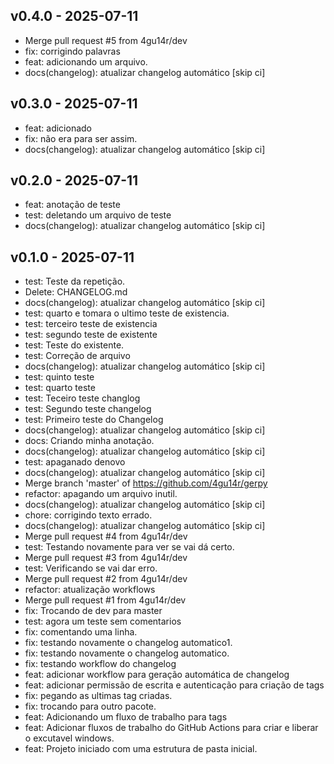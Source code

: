 ## v0.4.0 - 2025-07-11
- Merge pull request #5 from 4gu14r/dev
- fix: corrigindo palavras
- feat: adicionando um arquivo.
- docs(changelog): atualizar changelog automático [skip ci]
## v0.3.0 - 2025-07-11
- feat: adicionado
- fix: não era para ser assim.
- docs(changelog): atualizar changelog automático [skip ci]
## v0.2.0 - 2025-07-11
- feat: anotação de teste
- test: deletando um arquivo de teste
- docs(changelog): atualizar changelog automático [skip ci]
## v0.1.0 - 2025-07-11
- test: Teste da repetição.
- Delete:  CHANGELOG.md
- docs(changelog): atualizar changelog automático [skip ci]
- test: quarto e tomara o ultimo teste de existencia.
- test: terceiro teste de existencia
- test: segundo teste de existente
- test: Teste do existente.
- test: Correção de arquivo
- docs(changelog): atualizar changelog automático [skip ci]
- test: quinto teste
- test: quarto teste
- test: Teceiro teste changlog
- test: Segundo teste changelog
- test: Primeiro teste do Changelog
- docs(changelog): atualizar changelog automático [skip ci]
- docs: Criando minha anotação.
- docs(changelog): atualizar changelog automático [skip ci]
- test: apaganado denovo
- docs(changelog): atualizar changelog automático [skip ci]
- Merge branch 'master' of https://github.com/4gu14r/gerpy
- refactor: apagando um arquivo inutil.
- docs(changelog): atualizar changelog automático [skip ci]
- chore: corrigindo texto errado.
- docs(changelog): atualizar changelog automático [skip ci]
- Merge pull request #4 from 4gu14r/dev
- test: Testando novamente para ver se vai dá certo.
- Merge pull request #3 from 4gu14r/dev
- test: Verificando se vai dar erro.
- Merge pull request #2 from 4gu14r/dev
- refactor: atualização workflows
- Merge pull request #1 from 4gu14r/dev
- fix: Trocando de dev para master
- test: agora um teste sem comentarios
- fix: comentando uma linha.
- fix: testando novamente o changelog automatico1.
- fix: testando novamente o changelog automatico.
- fix: testando workflow do changelog
- feat: adicionar workflow para geração automática de changelog
- feat: adicionar permissão de escrita e autenticação para criação de tags
- fix: pegando as ultimas tag criadas.
- fix: trocando para outro pacote.
- feat: Adicionando um fluxo de trabalho para tags
- feat: Adicionar fluxos de trabalho do GitHub Actions para criar e liberar o excutavel windows.
- feat: Projeto iniciado com uma estrutura de pasta inicial.
